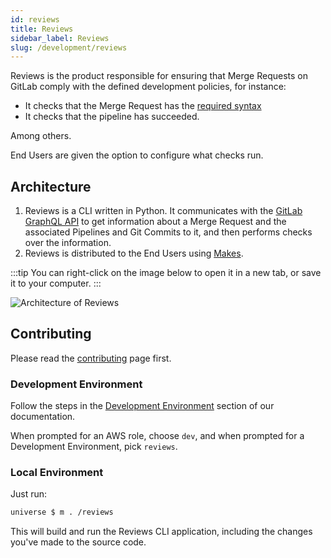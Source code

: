```yaml
---
id: reviews
title: Reviews
sidebar_label: Reviews
slug: /development/reviews
---
```


Reviews is the product responsible
for ensuring that Merge Requests on GitLab
comply with the defined development policies,
for instance:

- It checks that the Merge Request
  has the [required syntax](/development/stack/commitlint)
- It checks that the pipeline has succeeded.

Among others.

End Users are given the option to configure what checks run.

## Architecture

1. Reviews is a CLI written in Python.
   It communicates with the [GitLab GraphQL API](/development/products/integrates)
   to get information about a Merge Request
   and the associated Pipelines and Git Commits to it,
   and then performs checks over the information.
1. Reviews is distributed to the End Users
   using [Makes](/development/stack/makes).

:::tip
You can right-click on the image below
to open it in a new tab,
or save it to your computer.
:::

![Architecture of Reviews](./reviews-arch.dot.svg)

## Contributing

Please read the
[contributing](/development/contributing) page first.

### Development Environment

Follow the steps
in the [Development Environment](/development/setup/environment) section of our documentation.

When prompted for an AWS role, choose `dev`,
and when prompted for a Development Environment, pick `reviews`.

### Local Environment

Just run:

```sh
universe $ m . /reviews
```

This will build and run the Reviews CLI application,
including the changes you've made to the source code.
